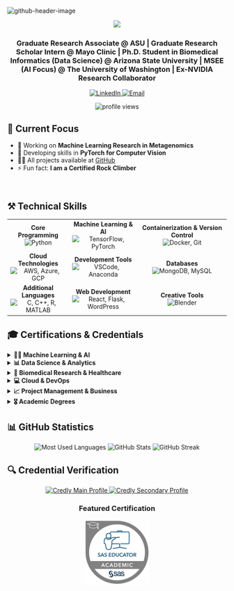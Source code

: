 ![github-header-image](https://github.com/Naif-Ganadily/Naif-Ganadily/assets/103202628/6720e85d-4def-4a22-9526-8c21fec49175)

<div align="center">
  <img src="https://readme-typing-svg.herokuapp.com/?font=Seruef&size=35&center=true&vCenter=true&width=500&height=70&duration=4000&lines=Hi+There!+👋;+I'm+Naif+A.+Ganadily!;" />
</div>

<h3 align="center">Graduate Research Associate @ ASU | Graduate Research Scholar Intern @ Mayo Clinic | Ph.D. Student in Biomedical Informatics (Data Science) @ Arizona State University | MSEE (AI Focus) @ The University of Washington | Ex-NVIDIA Research Collaborator</h3>

<div align="center">
  <a href="https://www.linkedin.com/in/naif-ganadily/" target="_blank">
    <img src="https://img.shields.io/badge/LinkedIn-0077B5?style=for-the-badge&logo=linkedin&logoColor=white" alt="LinkedIn" />
  </a>
  <a href="mailto:ganadilynaif@gmail.com">
    <img src="https://img.shields.io/badge/Email-D14836?style=for-the-badge&logo=gmail&logoColor=white" alt="Email" />
  </a>
  <p align="center">
    <img src="https://komarev.com/ghpvc/?username=naif-ganadily&label=Profile%20views&color=0e75b6&style=flat" alt="profile views" />
  </p>
</div>


## 💼 Current Focus

- 🔭 Working on **Machine Learning Research in Metagenomics**
- 🌱 Developing skills in **PyTorch for Computer Vision**
- 👨‍💻 All projects available at [GitHub](https://github.com/Naif-Ganadily)
- ⚡ Fun fact: **I am a Certified Rock Climber**

<br clear="right">

## ⚒️ Technical Skills

<table align="center">
  <tr>
    <td align="center"><strong>Core Programming</strong><br><img src="https://skillicons.dev/icons?i=python" alt="Python"/></td>
    <td align="center"><strong>Machine Learning & AI</strong><br><img src="https://skillicons.dev/icons?i=tensorflow,pytorch" alt="TensorFlow, PyTorch"/></td>
    <td align="center"><strong>Containerization & Version Control</strong><br><img src="https://skillicons.dev/icons?i=docker,git" alt="Docker, Git"/></td>
  </tr>
  <tr>
    <td align="center"><strong>Cloud Technologies</strong><br><img src="https://skillicons.dev/icons?i=aws,azure,gcp" alt="AWS, Azure, GCP"/></td>
    <td align="center"><strong>Development Tools</strong><br><img src="https://skillicons.dev/icons?i=vscode,anaconda" alt="VSCode, Anaconda"/></td>
    <td align="center"><strong>Databases</strong><br><img src="https://skillicons.dev/icons?i=mongodb,mysql" alt="MongoDB, MySQL"/></td>
  </tr>
  <tr>
    <td align="center"><strong>Additional Languages</strong><br><img src="https://skillicons.dev/icons?i=c,cpp,r,matlab" alt="C, C++, R, MATLAB"/></td>
    <td align="center"><strong>Web Development</strong><br><img src="https://skillicons.dev/icons?i=react,flask,wordpress" alt="React, Flask, WordPress"/></td>
    <td align="center"><strong>Creative Tools</strong><br><img src="https://skillicons.dev/icons?i=blender" alt="Blender"/></td>
  </tr>
</table>

## 🎓 Certifications & Credentials

<details>
<summary><strong>🧑‍💻 Machine Learning & AI</strong></summary>
<br>

- **TensorFlow Developer Professional** – [DeepLearning.AI](https://www.deeplearning.ai/) *(80hr, Credential ID: 2A3XH7XWNZU0)*
- **Azure AI Fundamentals** – [Microsoft](https://learn.microsoft.com/) *(Credential ID: 35C27AB118DFA657)*
- **Generative AI with Large Language Models** – [DeepLearning.AI](https://www.deeplearning.ai/)
- **Machine Learning Specialization** – [Stanford University](https://online.stanford.edu/)
- **Introduction to On-Device AI** – [DeepLearning.AI](https://www.deeplearning.ai/)
- **Mathematics for Machine Learning** – [Imperial College London](https://www.imperial.ac.uk/)
- **Introduction to Machine Learning with scikit-learn** – [Data School](https://www.dataschool.io/) *(Credential ID: bMROijAk)*
</details>

<details>
<summary><strong>📊 Data Science & Analytics</strong></summary>
<br>

- **SAS Certified Associate: Programming Fundamentals (Base SAS)** – [SAS](https://www.sas.com/)
- **IBM Data Science Professional Certificate** – [IBM](https://www.ibm.com/)
- **Google Data Analytics Professional Certificate** – [Google Career Certificates](https://grow.google/certificates/data-analytics/)
- **Introduction to Data Science Specialization** – [IBM](https://www.ibm.com/)
</details>

<details>
<summary><strong>🏥 Biomedical Research & Healthcare</strong></summary>
<br>

- **AI Series: Introduction to Clinical Data** – [Stanford University School of Medicine](https://med.stanford.edu/)
- **IRB Biomedical Research (Group 1)** – [CITI Program](https://about.citiprogram.org/) *(Credential ID: 67768026, Expires Feb 2029)*
- **Responsible Conduct of Research (RCR)** – [CITI Program](https://about.citiprogram.org/) *(Credential ID: 65231466)*
- **AI for Precision Nutrition Bootcamp** – [Arizona State University](https://www.asu.edu/)
- **AI Series: Introduction to Healthcare** – [Stanford University School of Medicine](https://med.stanford.edu/)
</details>

<details>
<summary><strong>💻 Cloud & DevOps</strong></summary>
<br>

- **AWS Certified Cloud Practitioner** – [Amazon Web Services (AWS)](https://aws.amazon.com/) *(Expired May 2024)*
- **AWS: Getting Started with Cloud Security** – [AWS](https://aws.amazon.com/) *(Credential ID: ce2a6f9a131a4f5ab2aa58211d92139d)*
- **Introduction to DevOps** – [IBM](https://www.ibm.com/) *(Credential ID: QY12S2OWKPCX)*
</details>

<details>
<summary><strong>📈 Project Management & Business</strong></summary>
<br>

- **Foundations of Project Management** – [Google](https://grow.google/) *(Credential ID: IMZRMG9EWGP9)*
- **Project Management Practicals – Electrical Engineering** – [AAPM](https://www.certifiedprojectmanager.us/) *(Credential ID: 20191216)*
- **Managing Project Risks** – [Doroob](https://www.doroob.sa/) *(Credential ID: d5011f14410d44929ad7121b82a198f3)*
- **Fundamentals of Management** – [Doroob](https://www.doroob.sa/) *(Credential ID: c4ff369fd0fe46fc9a50f731629e053b)*
- **Stress Management in the Workplace** – [Doroob](https://www.doroob.sa/) *(Credential ID: 84e6de50b1fa41129a4c7794aa676090)*
</details>

<details>
<summary><strong>🎖 Academic Degrees</strong></summary>
<br>

- **Master of Science in Electrical Engineering (AI Focus)** – [University of Washington](https://www.washington.edu/) *(Credential ID: 2467-BBKJ-NCYQ)*
- **Bachelor of Science in Electrical Engineering (Electronics and Telecommunications)** – [University of Business and Technology](https://www.ubt.edu.sa/About/Home)
</details>

## 📊 GitHub Statistics

<div align="center">
  <img src="https://github-readme-stats.vercel.app/api/top-langs?username=naif-ganadily&show_icons=true&locale=en&layout=compact&theme=tokyonight" alt="Most Used Languages" width="420" />
  <img src="https://github-readme-stats.vercel.app/api?username=naif-ganadily&show_icons=true&theme=tokyonight" alt="GitHub Stats" width="420" />
  <img src="https://github-readme-streak-stats.herokuapp.com/?user=naif-ganadily&theme=tokyonight" alt="GitHub Streak" width="420" />
</div>

## 🔍 Credential Verification

<div align="center">
  <a href="https://www.credly.com/users/naif-ganadily.6871c31d" target="_blank">
    <img src="https://img.shields.io/badge/Credly_Main_Profile-FF6B00?style=for-the-badge&logo=credly&logoColor=white" alt="Credly Main Profile"/>
  </a>
  <a href="https://www.credly.com/users/naif-ganadily.f850a400" target="_blank">
    <img src="https://img.shields.io/badge/Credly_Secondary_Profile-FF6B00?style=for-the-badge&logo=credly&logoColor=white" alt="Credly Secondary Profile"/>
  </a>
</div>

<h3 align="center">Featured Certification</h3>
<p align="center">
  <a href="https://www.credly.com/badges/cc7270e5-6fdf-4224-a77a-7b60e8595fda/public_url" target="_blank">
    <img src="https://raw.githubusercontent.com/Naif-Ganadily/Naif-Ganadily/main/sas-educator.png" width="150" alt="SAS Certified Associate: Programming Fundamentals"/>
  </a>
</p>
